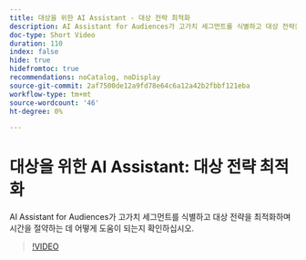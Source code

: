 ```yaml
---
title: 대상을 위한 AI Assistant - 대상 전략 최적화
description: AI Assistant for Audiences가 고가치 세그먼트를 식별하고 대상 전략을 최적화하며 시간을 절약하는 데 어떻게 도움이 되는지 확인하십시오.
doc-type: Short Video
duration: 110
index: false
hide: true
hidefromtoc: true
recommendations: noCatalog, noDisplay
source-git-commit: 2af7500de12a9fd78e64c6a12a42b2fbbf121eba
workflow-type: tm+mt
source-wordcount: '46'
ht-degree: 0%

---
```



# 대상을 위한 AI Assistant: 대상 전략 최적화

AI Assistant for Audiences가 고가치 세그먼트를 식별하고 대상 전략을 최적화하며 시간을 절약하는 데 어떻게 도움이 되는지 확인하십시오.

<!-- 62_S508_3442517_109_ai-assistant-for-audiences-optimizing-audience-strategies -->
>[!VIDEO](https://video.tv.adobe.com/v/3458285/?learn=on&enablevpops=true)
